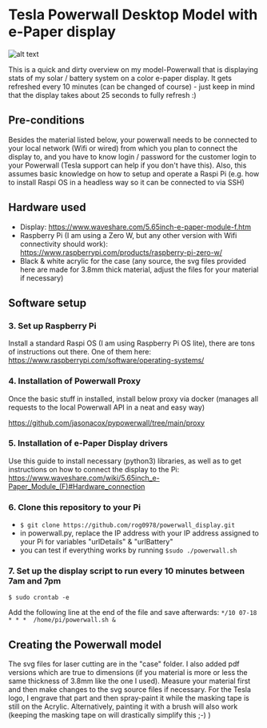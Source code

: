 # Tesla Powerwall Desktop Model with e-Paper display

![alt text](https://github.com/rog0978/powerwall_display/blob/main/display.jpg?raw=true)

This is a quick and dirty overview on my model-Powerwall that is displaying stats of my solar / battery system on a color e-paper display. It gets refreshed every 10 minutes (can be changed of course) - just keep in mind that the display takes about 25 seconds to fully refresh :)

## Pre-conditions

Besides the material listed below, your powerwall needs to be connected to your local network (Wifi or wired) from which you plan to connect the display to, and you have to know login / password for the customer login to your Powerwall (Tesla support can help if you don't have this).
Also, this assumes basic knowledge on how to setup and operate a Raspi Pi (e.g. how to install Raspi OS in a headless way so it can be connected to via SSH)

## Hardware used

* Display: https://www.waveshare.com/5.65inch-e-paper-module-f.htm
* Raspberry Pi (I am using a Zero W, but any other version with Wifi connectivity should work): https://www.raspberrypi.com/products/raspberry-pi-zero-w/
* Black & white acrylic for the case (any source, the svg files provided here are made for 3.8mm thick material, adjust the files for your material if necessary)

## Software setup

### 3. Set up Raspberry Pi

Install a standard Raspi OS (I am using Raspberry Pi OS lite), there are tons of instructions out there. One of them here: https://www.raspberrypi.com/software/operating-systems/

### 4. Installation of Powerwall Proxy

Once the basic stuff in installed, install below proxy via docker (manages all requests to the local Powerwall API in a neat and easy way)

https://github.com/jasonacox/pypowerwall/tree/main/proxy

### 5. Installation of e-Paper Display drivers

Use this guide to install necessary (python3) libraries, as well as to get instructions on how to connect the display to the Pi: https://www.waveshare.com/wiki/5.65inch_e-Paper_Module_(F)#Hardware_connection

### 6. Clone this repository to your Pi

* `$ git clone https://github.com/rog0978/powerwall_display.git`
* in powerwall.py, replace the IP address with your IP address assigned to your Pi for variables "urlDetails" & "urlBattery"
* you can test if everything works by running `$sudo ./powerwall.sh`

### 7. Set up the display script to run every 10 minutes between 7am and 7pm

`$ sudo crontab -e`

Add the following line at the end of the file and save afterwards: 
 `*/10 07-18 * * *  /home/pi/powerwall.sh &`

## Creating the Powerwall model

The svg files for laser cutting are in the "case" folder. I also added pdf versions which are true to dimensions (if you material is more or less the same thickness of 3.8mm like the one I used). Measure your material first and then make changes to the svg source files if necessary.
For the Tesla logo, I engrave that part and then spray-paint it while the masking tape is still on the Acrylic. Alternatively, painting it with a brush will also work (keeping the masking tape on will drastically simplify this ;-) )
